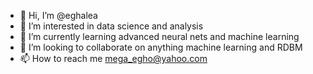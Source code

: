 - 👋 Hi, I’m @eghalea
- 👀 I’m interested in data science and analysis
- 🌱 I’m currently learning advanced neural nets and machine learning
- 💞️ I’m looking to collaborate on anything machine learning and RDBM
- 📫 How to reach me mega_egho@yahoo.com

<!---
eghalea/eghalea is a ✨ special ✨ repository because its `README.md` (this file) appears on your GitHub profile.
You can click the Preview link to take a look at your changes.
--->
